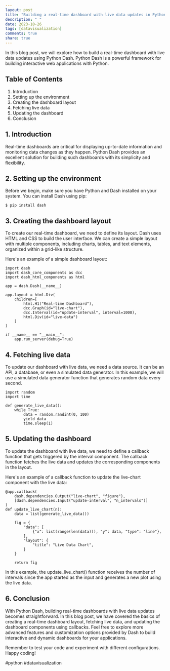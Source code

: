 ```yaml
---
layout: post
title: "Building a real-time dashboard with live data updates in Python Dash"
description: " "
date: 2023-10-26
tags: [datavisualization]
comments: true
share: true
---
```


In this blog post, we will explore how to build a real-time dashboard with live data updates using Python Dash. Python Dash is a powerful framework for building interactive web applications with Python.

## Table of Contents
1. Introduction
2. Setting up the environment
3. Creating the dashboard layout
4. Fetching live data
5. Updating the dashboard
6. Conclusion

## 1. Introduction
Real-time dashboards are critical for displaying up-to-date information and monitoring data changes as they happen. Python Dash provides an excellent solution for building such dashboards with its simplicity and flexibility.

## 2. Setting up the environment
Before we begin, make sure you have Python and Dash installed on your system. You can install Dash using pip:

```
$ pip install dash
```

## 3. Creating the dashboard layout
To create our real-time dashboard, we need to define its layout. Dash uses HTML and CSS to build the user interface. We can create a simple layout with multiple components, including charts, tables, and text elements, organized within a grid-like structure.

Here's an example of a simple dashboard layout:

```
import dash
import dash_core_components as dcc
import dash_html_components as html

app = dash.Dash(__name__)

app.layout = html.Div(
    children=[
        html.H1("Real-time Dashboard"),
        dcc.Graph(id="live-chart"),
        dcc.Interval(id="update-interval", interval=1000),
        html.Div(id="live-data")
    ]
)

if __name__ == "__main__":
    app.run_server(debug=True)
```

## 4. Fetching live data
To update our dashboard with live data, we need a data source. It can be an API, a database, or even a simulated data generator. In this example, we will use a simulated data generator function that generates random data every second.

```
import random
import time

def generate_live_data():
    while True:
        data = random.randint(0, 100)
        yield data
        time.sleep(1)
```

## 5. Updating the dashboard
To update the dashboard with live data, we need to define a callback function that gets triggered by the interval component. The callback function fetches the live data and updates the corresponding components in the layout.

Here's an example of a callback function to update the live-chart component with the live data:

```
@app.callback(
    dash.dependencies.Output("live-chart", "figure"),
    [dash.dependencies.Input("update-interval", "n_intervals")]
)
def update_live_chart(n):
    data = list(generate_live_data())

    fig = {
        "data": [
            {"x": list(range(len(data))), "y": data, "type": "line"},
        ],
        "layout": {
            "title": "Live Data Chart",
        }
    }

    return fig
```

In this example, the update_live_chart() function receives the number of intervals since the app started as the input and generates a new plot using the live data.

## 6. Conclusion
With Python Dash, building real-time dashboards with live data updates becomes straightforward. In this blog post, we have covered the basics of creating a real-time dashboard layout, fetching live data, and updating the dashboard components using callbacks. Feel free to explore more advanced features and customization options provided by Dash to build interactive and dynamic dashboards for your applications.

Remember to test your code and experiment with different configurations. Happy coding!

\#python #datavisualization